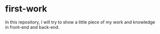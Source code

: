 # first-work
In this repository, I will try to show a little piece of my work and knowledge in front-end and back-end.
